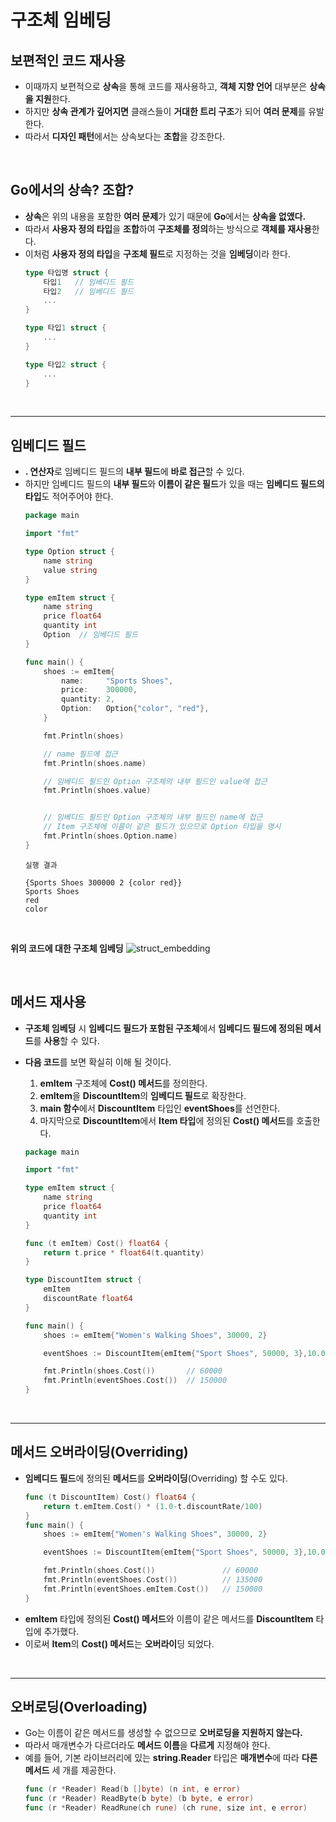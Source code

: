 # **구조체 임베딩**
## **보편적인 코드 재사용**
- 이때까지 보편적으로 **상속**을 통해 코드를 재사용하고, **객체 지향 언어** 대부분은 **상속을 지원**한다.
- 하지만 **상속 관계가 깊어지면** 클래스들이 **거대한 트리 구조**가 되어 **여러 문제**를 유발한다.
- 따라서 **디자인 패턴**에서는 상속보다는 **조합**을 강조한다.

<br>

## **Go에서의 상속? 조합?**
- **상속**은 위의 내용을 포함한 **여러 문제**가 있기 때문에 **Go**에서는 **상속을 없앴다.**
- 따라서 **사용자 정의 타입**을 **조합**하여 **구조체를 정의**하는 방식으로 **객체를 재사용**한다.
- 이처럼 **사용자 정의 타입**을 **구조체 필드**로 지정하는 것을 **임베딩**이라 한다.
    ~~~go
    type 타입명 struct {
        타입1   // 임베디드 필드
        타입2   // 임베디드 필드
        ...
    }

    type 타입1 struct {
        ...
    }

    type 타입2 struct {
        ...
    }
    ~~~

<br>

---
## **임베디드 필드**
- **. 연산자**로 임베디드 필드의 **내부 필드**에 **바로 접근**할 수 있다.
- 하지만 임베디드 필드의 **내부 필드**와 **이름이 같은 필드**가 있을 때는 **임베디드 필드의 타입**도 적어주어야 한다.
    ~~~go
    package main

    import "fmt"

    type Option struct {
        name string
        value string
    }

    type emItem struct {
        name string
        price float64
        quantity int
        Option	// 임베디드 필드
    }

    func main() {
        shoes := emItem{
            name:     "Sports Shoes",
            price:    300000,
            quantity: 2,
            Option:   Option{"color", "red"},
        }

        fmt.Println(shoes)

        // name 필드에 접근
        fmt.Println(shoes.name)

        // 임베디드 필드인 Option 구조체의 내부 필드인 value에 접근
        fmt.Println(shoes.value)


        // 임베디드 필드인 Option 구조체의 내부 필드인 name에 접근
        // Item 구조체에 이름이 같은 필드가 있으므로 Option 타입을 명시
        fmt.Println(shoes.Option.name)
    }
    ~~~
    ~~~
    실행 결과

    {Sports Shoes 300000 2 {color red}}
    Sports Shoes
    red
    color
    ~~~

<br>

**위의 코드에 대한 구조체 임베딩**
![struct_embedding](../..img/struct_embedding.png)

<br>

## **메서드 재사용**
- **구조체 임베딩** 시 **임베디드 필드가 포함된 구조체**에서 **임베디드 필드에 정의된 메서드**를 **사용**할 수 있다. 

- **다음 코드**를 보면 확실히 이해 될 것이다.
    1. **emItem** 구조체에 **Cost() 메서드**를 정의한다.
    2. **emItem**을 **DiscountItem**의 **임베디드 필드**로 확장한다.
    3. **main 함수**에서 **DiscountItem** 타입인 **eventShoes**를 선언한다.
    4. 마지막으로 **DiscountItem**에서 **Item 타입**에 정의된 **Cost() 메서드**를 호출한다.

    ~~~go
    package main

    import "fmt"

    type emItem struct {
        name string
        price float64
        quantity int
    }

    func (t emItem) Cost() float64 {
        return t.price * float64(t.quantity)
    }

    type DiscountItem struct {
        emItem
        discountRate float64
    }

    func main() {
        shoes := emItem{"Women's Walking Shoes", 30000, 2}

        eventShoes := DiscountItem{emItem{"Sport Shoes", 50000, 3},10.00}

        fmt.Println(shoes.Cost())       // 60000
        fmt.Println(eventShoes.Cost())  // 150000
    }
    ~~~

<br>

---
## **메서드 오버라이딩**(Overriding)
- **임베디드 필드**에 정의된 **메서드**를 **오버라이딩**(Overriding) 할 수도 있다.
    ~~~go
    func (t DiscountItem) Cost() float64 {
        return t.emItem.Cost() * (1.0-t.discountRate/100)
    }
    func main() {
        shoes := emItem{"Women's Walking Shoes", 30000, 2}

        eventShoes := DiscountItem{emItem{"Sport Shoes", 50000, 3},10.00}

        fmt.Println(shoes.Cost())               // 60000
        fmt.Println(eventShoes.Cost())          // 135000
        fmt.Println(eventShoes.emItem.Cost())   // 150000
    }
    ~~~
- **emItem** 타입에 정의된 **Cost() 메서드**와 이름이 같은 메서드를 **DiscountItem** 타입에 추가했다.
- 이로써 **Item**의 **Cost() 메서드**는 **오버라이**딩 되었다.

<br>

---
## **오버로딩**(Overloading)
- Go는 이름이 같은 메서드를 생성할 수 없으므로 **오버로딩을 지원하지 않는다.**
- 따라서 매개변수가 다르더라도 **메서드 이름**을 **다르게** 지정해야 한다.
- 예를 들어, 기본 라이브러리에 있는 **string.Reader** 타입은 **매개변수**에 따라 **다른 메서드** 세 개를 제공한다. 
    ~~~go
    func (r *Reader) Read(b []byte) (n int, e error)
    func (r *Reader) ReadByte(b byte) (b byte, e error)
    func (r *Reader) ReadRune(ch rune) (ch rune, size int, e error)
    ~~~